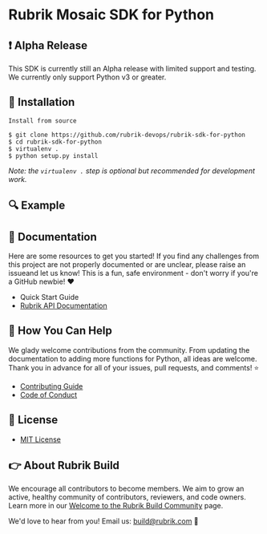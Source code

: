 # Rubrik Mosaic SDK for Python

## :exclamation: Alpha Release

This SDK is currently still an Alpha release with limited support and testing. We currently only support Python v3 or greater.

## :hammer: Installation

`Install from source`

```
$ git clone https://github.com/rubrik-devops/rubrik-sdk-for-python
$ cd rubrik-sdk-for-python
$ virtualenv .
$ python setup.py install
```

_Note: the `virtualenv .` step is optional but recommended for development work._

## :mag: Example

## :blue_book: Documentation

Here are some resources to get you started! If you find any challenges from this project are not properly documented or are unclear, please raise an issueand let us know! This is a fun, safe environment - don't worry if you're a GitHub newbie! :heart:

* Quick Start Guide
* [Rubrik API Documentation](https://github.com/rubrikinc/api-documentation)

## :muscle: How You Can Help

We glady welcome contributions from the community. From updating the documentation to adding more functions for Python, all ideas are welcome. Thank you in advance for all of your issues, pull requests, and comments! :star:

* [Contributing Guide](CONTRIBUTING.md)
* [Code of Conduct](CODE_OF_CONDUCT.md)

## :pushpin: License

* [MIT License](LICENSE)

## :point_right: About Rubrik Build

We encourage all contributors to become members. We aim to grow an active, healthy community of contributors, reviewers, and code owners. Learn more in our [Welcome to the Rubrik Build Community](https://github.com/rubrikinc/welcome-to-rubrik-build) page.

We'd  love to hear from you! Email us: build@rubrik.com :love_letter:
